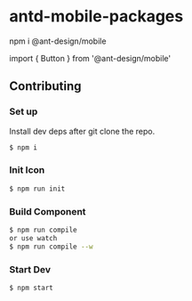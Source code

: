# antd-mobile-packages

npm i @ant-design/mobile

import { Button } from '@ant-design/mobile'

## Contributing

### Set up

Install dev deps after git clone the repo.

```bash
$ npm i
```

### Init Icon

```bash
$ npm run init
```

### Build Component

```bash
$ npm run compile
or use watch
$ npm run compile --w
```

### Start Dev

```bash
$ npm start
```
